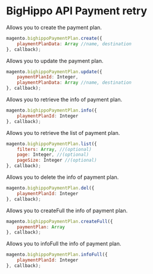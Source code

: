 # BigHippo API Payment retry

Allows you to create the payment plan.

```js
magento.bighippoPaymentPlan.create({
    playmentPlanData: Array //name, destination
}, callback);
```

Allows you to update the payment plan.

```js
magento.bighippoPaymentPlan.update({
    paymentPlanId: Integer,
    playmentPlanData: Array //name, destination
}, callback);
```

Allows you to retrieve the info of payment plan.

```js
magento.bighippoPaymentPlan.info({
    playmentPlanId: Integer
}, callback);
```

Allows you to retrieve the list of payment plan.

```js
magento.bighippoPaymentPlan.list({
    filters: Array, //(optional)
    page: Integer, //(optional)
    pageSize: Integer //(optional)
}, callback);
```

Allows you to delete the info of payment plan.

```js
magento.bighippoPaymentPlan.del({
    playmentPlanId: Integer
}, callback);
```

Allows you to createFull the info of payment plan.

```js
magento.bighippoPaymentPlan.createFull({
    paymentPlan: Array
}, callback);
```

Allows you to infoFull the info of payment plan.

```js
magento.bighippoPaymentPlan.infoFull({
    playmentPlanId: Integer
}, callback);
```
